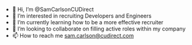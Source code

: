 - 👋 Hi, I’m @SamCarlsonCUDirect
- 👀 I’m interested in recruiting Developers and Engineers
- 🌱 I’m currently learning how to be a more effective recruiter
- 💞️ I’m looking to collaborate on filling active roles within my company
- 📫 How to reach me sam.carlson@cudirect.com 

<!---
SamCarlsonCUDirect/SamCarlsonCUDirect is a ✨ special ✨ repository because its `README.md` (this file) appears on your GitHub profile.
You can click the Preview link to take a look at your changes.
--->
